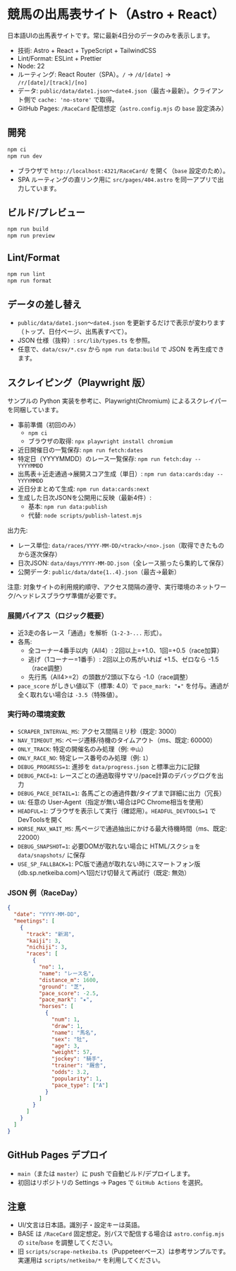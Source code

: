 # 競馬の出馬表サイト（Astro + React）

日本語UIの出馬表サイトです。常に最新4日分のデータのみを表示します。

- 技術: Astro + React + TypeScript + TailwindCSS
- Lint/Format: ESLint + Prettier
- Node: 22
- ルーティング: React Router（SPA）。`/` → `/d/[date]` → `/r/[date]/[track]/[no]`
- データ: `public/data/date1.json`〜`date4.json`（最古→最新）。クライアント側で `cache: 'no-store'` で取得。
- GitHub Pages: `/RaceCard` 配信想定（`astro.config.mjs` の `base` 設定済み）

## 開発

```bash
npm ci
npm run dev
```

- ブラウザで `http://localhost:4321/RaceCard/` を開く（`base` 設定のため）。
- SPA ルーティングの直リンク用に `src/pages/404.astro` を同一アプリで出力しています。

## ビルド/プレビュー

```bash
npm run build
npm run preview
```

## Lint/Format

```bash
npm run lint
npm run format
```

## データの差し替え

- `public/data/date1.json`〜`date4.json` を更新するだけで表示が変わります（トップ、日付ページ、出馬表すべて）。
- JSON 仕様（抜粋）: `src/lib/types.ts` を参照。
- 任意で、`data/csv/*.csv` から `npm run data:build` で JSON を再生成できます。

## スクレイピング（Playwright 版）

サンプルの Python 実装を参考に、Playwright(Chromium) によるスクレイパーを同梱しています。

- 事前準備（初回のみ）
  - `npm ci`
  - ブラウザの取得: `npx playwright install chromium`
- 近日開催日の一覧保存: `npm run fetch:dates`
- 特定日（YYYYMMDD）のレース一覧保存: `npm run fetch:day -- YYYYMMDD`
- 出馬表＋近走通過→展開スコア生成（単日）: `npm run data:cards:day -- YYYYMMDD`
- 近日分まとめて生成: `npm run data:cards:next`
- 生成した日次JSONを公開用に反映（最新4件）:
  - 基本: `npm run data:publish`
  - 代替: `node scripts/publish-latest.mjs`

出力先:
- レース単位: `data/races/YYYY-MM-DD/<track>/<no>.json`（取得できたものから逐次保存）
- 日次JSON: `data/days/YYYY-MM-DD.json`（全レース揃ったら集約して保存）
- 公開データ: `public/data/date{1..4}.json`（最古→最新）

注意: 対象サイトの利用規約順守、アクセス間隔の遵守、実行環境のネットワーク/ヘッドレスブラウザ準備が必要です。

### 展開バイアス（ロジック概要）

- 近3走の各レース「通過」を解析（`1-2-3-...` 形式）。
- 各馬:
  - 全コーナー4番手以内（All4）: 2回以上=+1.0、1回=+0.5（race加算）
  - 逃げ（1コーナー=1番手）: 2回以上の馬がいれば +1.5、ゼロなら -1.5（race調整）
  - 先行馬（All4>=2）の頭数が2頭以下なら -1.0（race調整）
- `pace_score` がしきい値以下（標準: 4.0）で `pace_mark: "★"` を付与。通過が全く取れない場合は `-3.5`（特殊値）。

### 実行時の環境変数

- `SCRAPER_INTERVAL_MS`: アクセス間隔ミリ秒（既定: 3000）
- `NAV_TIMEOUT_MS`: ページ遷移/待機のタイムアウト（ms、既定: 60000）
- `ONLY_TRACK`: 特定の開催名のみ処理（例: `中山`）
- `ONLY_RACE_NO`: 特定レース番号のみ処理（例: `1`）
- `DEBUG_PROGRESS=1`: 進捗を `data/progress.json` と標準出力に記録
- `DEBUG_PACE=1`: レースごとの通過取得サマリ/pace計算のデバッグログを出力
- `DEBUG_PACE_DETAIL=1`: 各馬ごとの通過件数/タイプまで詳細に出力（冗長）
- `UA`: 任意の User-Agent（指定が無い場合はPC Chrome相当を使用）
- `HEADFUL=1`: ブラウザを表示して実行（確認用）。`HEADFUL_DEVTOOLS=1` でDevToolsを開く
- `HORSE_MAX_WAIT_MS`: 馬ページで通過抽出にかける最大待機時間（ms、既定: 22000）
- `DEBUG_SNAPSHOT=1`: 必要DOMが取れない場合に HTML/スクショを `data/snapshots/` に保存
- `USE_SP_FALLBACK=1`: PC版で通過が取れない時にスマートフォン版(db.sp.netkeiba.com)へ1回だけ切替えて再試行（既定: 無効）

### JSON 例（RaceDay）

```json
{
  "date": "YYYY-MM-DD",
  "meetings": [
    {
      "track": "新潟",
      "kaiji": 3,
      "nichiji": 3,
      "races": [
        {
          "no": 1,
          "name": "レース名",
          "distance_m": 1600,
          "ground": "芝",
          "pace_score": -2.5,
          "pace_mark": "★",
          "horses": [
            {
              "num": 1,
              "draw": 1,
              "name": "馬名",
              "sex": "牡",
              "age": 3,
              "weight": 57,
              "jockey": "騎手",
              "trainer": "厩舎",
              "odds": 3.2,
              "popularity": 1,
              "pace_type": ["A"]
            }
          ]
        }
      ]
    }
  ]
}
```

## GitHub Pages デプロイ

- `main`（または `master`）に push で自動ビルド/デプロイします。
- 初回はリポジトリの Settings → Pages で `GitHub Actions` を選択。

## 注意

- UI/文言は日本語。識別子・設定キーは英語。
- BASE は `/RaceCard` 固定想定。別パスで配信する場合は `astro.config.mjs` の `site`/`base` を調整してください。
- 旧 `scripts/scrape-netkeiba.ts`（Puppeteerベース）は参考サンプルです。実運用は `scripts/netkeiba/*` を利用してください。
